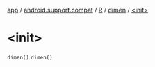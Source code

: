 [app](../../../index.md) / [android.support.compat](../../index.md) / [R](../index.md) / [dimen](index.md) / [&lt;init&gt;](.)

# &lt;init&gt;

`dimen()`
`dimen()`
